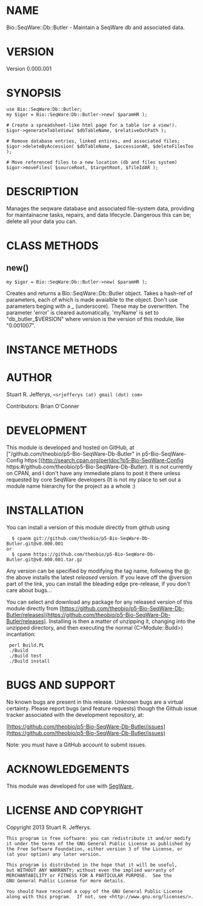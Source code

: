 # NAME

Bio::SeqWare::Db::Butler - Maintain a SeqWare db and associated data.

# VERSION

Version 0.000.001

# SYNOPSIS

    use Bio::SeqWare:Db::Butler;
    my $igor = Bio::SeqWare:Db::Butler->new( $paramHR );

    # Create a spreadsheet-like html page for a table (or a view!).
    $igor->generateTableView( $dbTableName, $relativeOutPath );

    # Remove database entries, linked entires, and associated files;
    $igor->deleteByAccession( $dbTableName, $accessionAR, $deleteFilesToo );

    # Move referenced files to a new location (db and files system)
    $igor->moveFiles( $sourceRoot, $targetRoot, $fileIdAR );

# DESCRIPTION

Manages the seqware database and associated file-system data, providing
for maintainacne tasks, repairs, and data lifecycle. Dangerous this can
be; delete all your data you can. 

# CLASS METHODS

## new()

    my $igor = Bio::SeqWare:Db::Butler->new( $paramHR );

Creates and returns a Bio::SeqWare::Db::Butler object. Takes
a hash-ref of parameters, each of which is made avaialble to the object.
Don't use parameters beging with a \_ (underscore). These may be overwritten.
The parameter 'error' is cleared automatically, 'myName' is set to
"db\_butler\_$VERSION" where version is the version of this module,
like "0.001007".

# INSTANCE METHODS

# AUTHOR

Stuart R. Jefferys, `<srjefferys (at) gmail (dot) com>`

Contributors:
  Brian O'Conner

# DEVELOPMENT

This module is developed and hosted on GitHub, at
["/github.com/theobio/p5-Bio-SeqWare-Db-Butler" in p5-Bio-SeqWare-Config https:](http://search.cpan.org/perldoc?p5-Bio-SeqWare-Config https:#/github.com/theobio/p5-Bio-SeqWare-Db-Butler).
It is not currently on CPAN, and I don't have any immediate plans to post it
there unless requested by core SeqWare developers (It is not my place to
set out a module name hierarchy for the project as a whole :)

# INSTALLATION

You can install a version of this module directly from github using

      $ cpanm git://github.com/theobio/p5-Bio-SeqWare-Db-Butler.git@v0.000.001
    or
      $ cpanm https://github.com/theobio/p5-Bio-SeqWare-Db-Butler.git@v0.000.001.tar.gz

Any version can be specified by modifying the tag name, following the @;
the above installs the latest _released_ version. If you leave off the @version
part of the link, you can install the bleading edge pre-release, if you don't
care about bugs...

You can select and download any package for any released version of this module
directly from [https://github.com/theobio/p5-Bio-SeqWare-Db-Butler/releases](https://github.com/theobio/p5-Bio-SeqWare-Db-Butler/releases).
Installing is then a matter of unzipping it, changing into the unzipped
directory, and then executing the normal (C>Module::Build>) incantation:

     perl Build.PL
     ./Build
     ./Build test
     ./Build install

# BUGS AND SUPPORT

No known bugs are present in this release. Unknown bugs are a virtual
certainty. Please report bugs (and feature requests) though the
Github issue tracker associated with the development repository, at:

[https://github.com/theobio/p5-Bio-SeqWare-Db-Butler/issues](https://github.com/theobio/p5-Bio-SeqWare-Db-Butler/issues)

Note: you must have a GitHub account to submit issues.

# ACKNOWLEDGEMENTS

This module was developed for use with [SegWare ](http://search.cpan.org/perldoc?http:#/seqware.github.io).

# LICENSE AND COPYRIGHT

Copyright 2013 Stuart R. Jefferys.

    This program is free software: you can redistribute it and/or modify
    it under the terms of the GNU General Public License as published by
    the Free Software Foundation, either version 3 of the License, or
    (at your option) any later version.

    This program is distributed in the hope that it will be useful,
    but WITHOUT ANY WARRANTY; without even the implied warranty of
    MERCHANTABILITY or FITNESS FOR A PARTICULAR PURPOSE.  See the
    GNU General Public License for more details.

    You should have received a copy of the GNU General Public License
    along with this program.  If not, see <http://www.gnu.org/licenses/>.
